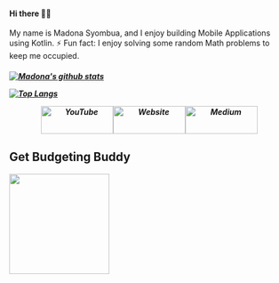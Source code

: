 

<h4 align="left">
 Hi there 👋🏾
</h4>
<p align="left">
My name is Madona Syombua, and I enjoy building Mobile Applications using Kotlin.
 ⚡ Fun fact: I enjoy solving some random Math problems to keep me occupied.
<h5 align="left">

[![Madona's github stats](https://github-readme-stats.vercel.app/api?username=madonahs&hide=stars&show_icons=true&theme=radical&include_all_commits=true&count_private=true)](https://github.com/madonahs?tab=repositories)

[![Top Langs](https://github-readme-stats.vercel.app/api/top-langs/?username=madonahs&layout=compact&theme=radical)](https://github.com/madonahs?tab=repositories)
	
<p align="center">
<a href="https://youtube.com/c/MadonaSyombua"><img src="https://user-images.githubusercontent.com/11560987/104072012-e232eb00-51cf-11eb-8428-121ad561b6b8.png" height="50" width="130" alt="YouTube"></a><a href="https://www.madonahsyombua.com/"><img src="https://user-images.githubusercontent.com/11560987/104071827-9122f700-51cf-11eb-9350-e259563b00ba.png" height="50" width="130" alt="Website"></a><a href="https://medium.com/@syombuamadona"><img src="https://user-images.githubusercontent.com/11560987/104072455-e3184c80-51d0-11eb-947a-64481b121f12.png" height="50" width="130" alt="Medium"></a>
  

 ## Get Budgeting Buddy 
 <a href="https://play.google.com/store/apps/details?id=com.madonasyombua.budgetbuddy"><img src="https://user-images.githubusercontent.com/11560987/122619637-801bc300-d056-11eb-8eff-97dfdf336675.png" height="180" width="180"></a>	
</p>
	
